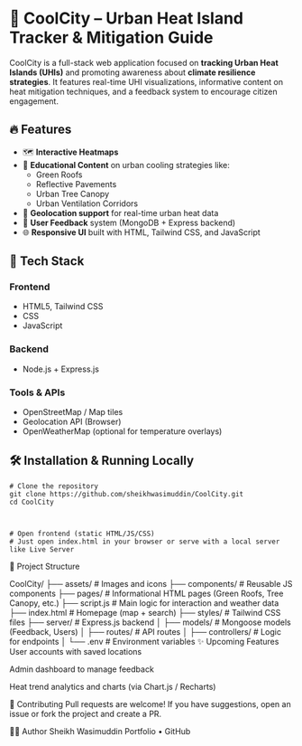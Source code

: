 # 🌆 CoolCity – Urban Heat Island Tracker & Mitigation Guide

CoolCity is a full-stack web application focused on **tracking Urban Heat Islands (UHIs)** and promoting awareness about **climate resilience strategies**. It features real-time UHI visualizations, informative content on heat mitigation techniques, and a feedback system to encourage citizen engagement.

## 🔥 Features

- 🗺️ **Interactive Heatmaps**
- 🧠 **Educational Content** on urban cooling strategies like:
  - Green Roofs
  - Reflective Pavements
  - Urban Tree Canopy
  - Urban Ventilation Corridors
- 📍 **Geolocation support** for real-time urban heat data
- 💬 **User Feedback** system (MongoDB + Express backend)
- 🌐 **Responsive UI** built with HTML, Tailwind CSS, and JavaScript

## 🚀 Tech Stack

### Frontend
- HTML5, Tailwind CSS
- CSS
- JavaScript

### Backend
- Node.js + Express.js
### Tools & APIs
- OpenStreetMap / Map tiles
- Geolocation API (Browser)
- OpenWeatherMap (optional for temperature overlays)


## 🛠️ Installation & Running Locally
```
# Clone the repository
git clone https://github.com/sheikhwasimuddin/CoolCity.git
cd CoolCity



# Open frontend (static HTML/JS/CSS)
# Just open index.html in your browser or serve with a local server like Live Server
```
📂 Project Structure


CoolCity/
├── assets/                  # Images and icons
├── components/              # Reusable JS components
├── pages/                   # Informational HTML pages (Green Roofs, Tree Canopy, etc.)
├── script.js                # Main logic for interaction and weather data
├── index.html               # Homepage (map + search)
├── styles/                  # Tailwind CSS files
├── server/                  # Express.js backend
│   ├── models/              # Mongoose models (Feedback, Users)
│   ├── routes/              # API routes
│   ├── controllers/         # Logic for endpoints
│   └── .env                 # Environment variables
✨ Upcoming Features
User accounts with saved locations

Admin dashboard to manage feedback

Heat trend analytics and charts (via Chart.js / Recharts)

🙌 Contributing
Pull requests are welcome! If you have suggestions, open an issue or fork the project and create a PR.


👨‍💻 Author
Sheikh Wasimuddin
Portfolio • GitHub


